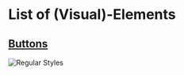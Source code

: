 # List of (Visual)-Elements


## [Buttons](docs/elements.md)
![Regular Styles](https://github.com/q2g/leonardo-wpf/blob/master/docs/pictures/Buttons.png)


